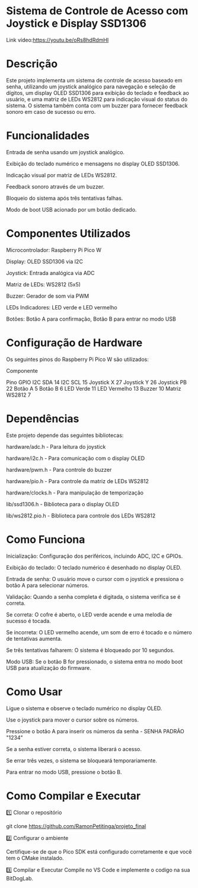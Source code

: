 # Sistema de Controle de Acesso com Joystick e Display SSD1306

Link vídeo:https://youtu.be/oRs8hdRdmHI

# Descrição

Este projeto implementa um sistema de controle de acesso baseado em senha, utilizando um joystick analógico para navegação e seleção de dígitos, um display OLED SSD1306 para exibição do teclado e feedback ao usuário, e uma matriz de LEDs WS2812 para indicação visual do status do sistema. O sistema também conta com um buzzer para fornecer feedback sonoro em caso de sucesso ou erro.

# Funcionalidades

Entrada de senha usando um joystick analógico.

Exibição do teclado numérico e mensagens no display OLED SSD1306.

Indicação visual por matriz de LEDs WS2812.

Feedback sonoro através de um buzzer.

Bloqueio do sistema após três tentativas falhas.

Modo de boot USB acionado por um botão dedicado.

# Componentes Utilizados

Microcontrolador: Raspberry Pi Pico W

Display: OLED SSD1306 via I2C

Joystick: Entrada analógica via ADC

Matriz de LEDs: WS2812 (5x5)

Buzzer: Gerador de som via PWM

LEDs Indicadores: LED verde e LED vermelho

Botões: Botão A para confirmação, Botão B para entrar no modo USB

# Configuração de Hardware

Os seguintes pinos do Raspberry Pi Pico W são utilizados:

Componente

Pino GPIO
I2C SDA 14
I2C SCL 15
Joystick X 27
Joystick Y 26
Joystick PB 22
Botão A 5
Botão B 6
LED Verde 11
LED Vermelho 13
Buzzer 10
Matriz WS2812 7

# Dependências

Este projeto depende das seguintes bibliotecas:

hardware/adc.h - Para leitura do joystick

hardware/i2c.h - Para comunicação com o display OLED

hardware/pwm.h - Para controle do buzzer

hardware/pio.h - Para controle da matriz de LEDs WS2812

hardware/clocks.h - Para manipulação de temporização

lib/ssd1306.h - Biblioteca para o display OLED

lib/ws2812.pio.h - Biblioteca para controle dos LEDs WS2812

# Como Funciona

Inicialização: Configuração dos periféricos, incluindo ADC, I2C e GPIOs.

Exibição do teclado: O teclado numérico é desenhado no display OLED.

Entrada de senha: O usuário move o cursor com o joystick e pressiona o botão A para selecionar números.

Validação: Quando a senha completa é digitada, o sistema verifica se é correta.

Se correta: O cofre é aberto, o LED verde acende e uma melodia de sucesso é tocada.

Se incorreta: O LED vermelho acende, um som de erro é tocado e o número de tentativas aumenta.

Se três tentativas falharem: O sistema é bloqueado por 10 segundos.

Modo USB: Se o botão B for pressionado, o sistema entra no modo boot USB para atualização do firmware.

# Como Usar

Ligue o sistema e observe o teclado numérico no display OLED.

Use o joystick para mover o cursor sobre os números.

Pressione o botão A para inserir os números da senha - SENHA PADRÃO "1234"

Se a senha estiver correta, o sistema liberará o acesso.

Se errar três vezes, o sistema se bloqueará temporariamente.

Para entrar no modo USB, pressione o botão B.

# Como Compilar e Executar

1️⃣ Clonar o repositório

git clone https://github.com/RamonPetitinga/projeto_final

2️⃣ Configurar o ambiente

Certifique-se de que o Pico SDK está configurado corretamente e que você tem o CMake instalado.

3️⃣ Compilar e Executar
Compile no VS Code e implemente o codigo na sua BitDogLab.
